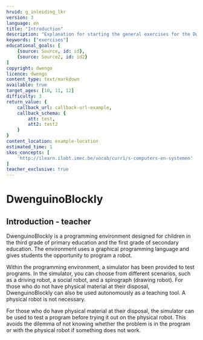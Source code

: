 ```yaml
---
hruid: g_inleiding_lkr
version: 3
language: en
title: "Introduction"
description: "Explanation for starting the general exercises for the DwenguinoBlockly simulator"
keywords: ["exercises"]
educational_goals: [
    {source: Source, id: id}, 
    {source: Source2, id: id2}
]
copyright: dwengo
licence: dwengo
content_type: text/markdown
available: true
target_ages: [10, 11, 12]
difficulty: 3
return_value: {
    callback_url: callback-url-example,
    callback_schema: {
        att: test,
        att2: test2
    }
}
content_location: example-location
estimated_time: 1
skos_concepts: [
    'http://ilearn.ilabt.imec.be/vocab/curr1/s-computers-en-systemen'
]
teacher_exclusive: true
---
```

# DwenguinoBlockly
## Introduction - teacher

DwenguinoBlockly is a programming environment designed for children in the third grade of primary education and the first grade of secondary education. The environment uses a graphical programming language and gives students the opportunity to program a robot.

Within the programming environment, a simulator has been provided to test programs. In the simulator, you can choose from different scenarios, such as a driving robot, a social robot, and a spirograph (drawing robot). 
For those who do not have physical material at their disposal, DwenguinoBlockly can also be used autonomously as a teaching tool. A physical robot is not necessary.

For those who do have physical material at their disposal, the simulator can be used to test a program before trying it out on the physical robot. This avoids the dilemma of not knowing whether the problem is in the program or with the physical robot if something does not work.
